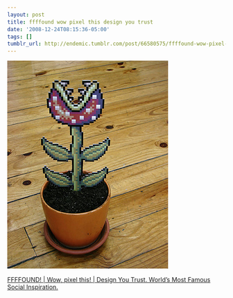 ```yaml
---
layout: post
title: ffffound wow pixel this design you trust
date: '2008-12-24T08:15:36-05:00'
tags: []
tumblr_url: http://endemic.tumblr.com/post/66580575/ffffound-wow-pixel-this-design-you-trust
---
```

 ![](/tumblr_files/GozJ8yit3hvjzuepD7IZ3yjbo1_400.jpg)  

[FFFFOUND! | Wow, pixel this! | Design You Trust. World’s Most Famous Social Inspiration.](http://ffffound.com/image/9241e5a97e59608f419da5051174a11c3cab3f8b)

